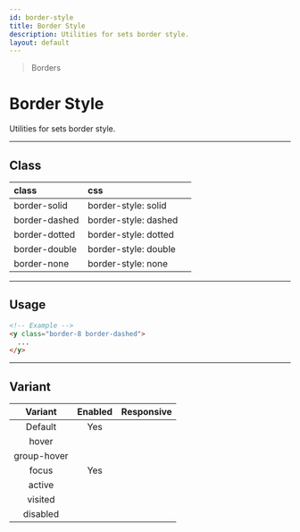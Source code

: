 ```yaml
---
id: border-style
title: Border Style
description: Utilities for sets border style.
layout: default
---
```


> Borders

# Border Style

Utilities for sets border style.

---

## Class

| <span class="px-3 py-1 text-white bg-charcoal-100 rounded-full">class</span> | <span class="px-3 py-1 text-white bg-charcoal-100 rounded-full">css</span> | |
|:--|:--|:-:|
| border-solid | border-style: solid | <y class="w-16 h-8 rounded bg-gray-300 border-2 border-solid"></y> |
| border-dashed | border-style: dashed | <y class="w-16 h-8 rounded bg-gray-300 border-2 border-dashed"></y> |
| border-dotted | border-style: dotted | <y class="w-16 h-8 rounded bg-gray-300 border-2 border-dotted"></y> |
| border-double | border-style: double | <y class="w-16 h-8 rounded bg-gray-300 border-2 border-double"></y> |
| border-none | border-style: none | <y class="w-16 h-8 rounded bg-gray-300 border-2 border-none"></y> |

---

## Usage

<y class="px-4 my-2 mx-auto w-56">
  <y class="p-4 bg-gray-400 border-8 border-dashed">
    <y class="w-full h-24 bg-gray-500"></y>
  </y>
</y>

```html
<!-- Example -->
<y class="border-8 border-dashed">
  ...
</y>
```

---

## Variant

| <span class="font-semibold underline">Variant</span> | <span class="font-semibold underline">Enabled</span> | <span class="font-semibold underline">Responsive</span> |
|:-:|:-:|:-:|
| Default | Yes | |
| hover| | |
| group-hover | | |
| focus | Yes | |
| active | | |
| visited | | |
| disabled | | |